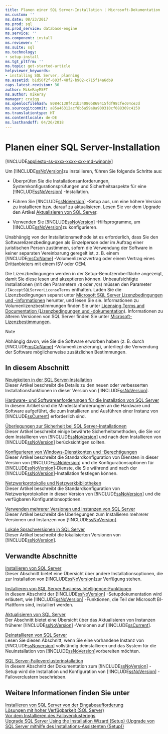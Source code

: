 ```yaml
---
title: Planen einer SQL Server-Installation | Microsoft-Dokumentation
ms.custom: ''
ms.date: 08/23/2017
ms.prod: sql
ms.prod_service: database-engine
ms.service: ''
ms.component: install
ms.reviewer: ''
ms.suite: sql
ms.technology:
- setup-install
ms.tgt_pltfrm: ''
ms.topic: get-started-article
helpviewer_keywords:
- installing SQL Server, planning
ms.assetid: b1d56f2f-603f-48f2-b902-c715f14a6db9
caps.latest.revision: 36
author: MikeRayMSFT
ms.author: mikeray
manager: craigg
ms.openlocfilehash: 8084c130f421b34080b869415fdf98cfec04ce3d
ms.sourcegitcommit: a85a46312acf8b5a59a8a900310cf088369c4150
ms.translationtype: HT
ms.contentlocale: de-DE
ms.lasthandoff: 04/26/2018
---
```

# <a name="planning-a-sql-server-installation"></a>Planen einer SQL Server-Installation
[!INCLUDE[appliesto-ss-xxxx-xxxx-xxx-md-winonly](../../includes/appliesto-ss-xxxx-xxxx-xxx-md-winonly.md)]

  Um [!INCLUDE[ssNoVersion](../../includes/ssnoversion-md.md)]zu installieren, führen Sie folgende Schritte aus:  
  
-   Überprüfen Sie die Installationsanforderungen, Systemkonfigurationsprüfungen und Sicherheitsaspekte für eine [!INCLUDE[ssNoVersion](../../includes/ssnoversion-md.md)] -Installation.  
  
-   Führen Sie [!INCLUDE[ssNoVersion](../../includes/ssnoversion-md.md)] -Setup aus, um eine höhere Version zu installieren bzw. darauf zu aktualisieren. Lesen Sie vor dem Upgrade den Artikel [Aktualisieren von SQL Server](../../database-engine/install-windows/upgrade-sql-server.md).  
  
-   Verwenden Sie [!INCLUDE[ssNoVersion](../../includes/ssnoversion-md.md)] -Hilfsprogramme, um [!INCLUDE[ssNoVersion](../../includes/ssnoversion-md.md)]zu konfigurieren.  
  
 Unabhängig von der Installationsmethode ist es erforderlich, dass Sie den Softwarelizenzbedingungen als Einzelperson oder im Auftrag einer juristischen Person zustimmen, sofern die Verwendung der Software in keiner separaten Vereinbarung geregelt ist, z. B. einem [!INCLUDE[msCoName](../../includes/msconame-md.md)] -Volumenlizenzvertrag oder einem Vertrag eines Drittanbieters mit einem ISV oder OEM.  
  
 Die Lizenzbedingungen werden in der Setup-Benutzeroberfläche angezeigt, damit Sie diese lesen und akzeptieren können. Unbeaufsichtigte Installationen (mit den Parametern `/Q` oder `/QS`) müssen den Parameter `/IAcceptSQLServerLicenseTerms` enthalten. Laden Sie die Lizenzbedingungen separat unter [Microsoft SQL Server Lizenzbedingungen und -informationen](http://www.microsoft.com/Licensing/product-licensing/sql-server.aspx) herunter, und lesen Sie sie. Informationen zu Volumenlizenzbestimmungen finden Sie unter [Licensing Terms and Documentation (Lizenzbedingungen und -dokumentation)](http://www.microsoftvolumelicensing.com/DocumentSearch.aspx?Mode=3&DocumentTypeId=53). Informationen zu älteren Versionen von SQL Server finden Sie unter [Microsoft-Lizenzbestimmungen](http://go.microsoft.com/fwlink/?LinkID=148209).  
  
> [!NOTE]  
>  Abhängig davon, wie Sie die Software erworben haben (z. B. durch [!INCLUDE[msCoName](../../includes/msconame-md.md)] -Volumenlizenzierung), unterliegt die Verwendung der Software möglicherweise zusätzlichen Bestimmungen.  
  
## <a name="in-this-section"></a>In diesem Abschnitt  
 [Neuigkeiten in der SQL Server-Installation](../../sql-server/install/what-s-new-in-sql-server-installation.md)  
 Dieser Artikel beschreibt die Details zu den neuen oder verbesserten Installationsfunktionen in dieser Version von [!INCLUDE[ssNoVersion](../../includes/ssnoversion-md.md)].  
  
 [Hardware- und Softwareanforderungen für die Installation von SQL Server](../../sql-server/install/hardware-and-software-requirements-for-installing-sql-server.md)  
 In diesem Artikel sind die Mindestanforderungen an die Hardware und Software aufgeführt, die zum Installieren und Ausführen einer Instanz von [!INCLUDE[ssCurrent](../../includes/sscurrent-md.md)] erforderlich sind.  
  
 [Überlegungen zur Sicherheit bei SQL Server-Installationen](../../sql-server/install/security-considerations-for-a-sql-server-installation.md)  
 Dieser Artikel beschreibt einige bewährte Sicherheitsmethoden, die Sie vor dem Installieren von [!INCLUDE[ssNoVersion](../../includes/ssnoversion-md.md)] und nach dem Installieren von [!INCLUDE[ssNoVersion](../../includes/ssnoversion-md.md)] berücksichtigen sollten.  
  
 [Konfigurieren von Windows-Dienstkonten und -Berechtigungen](../../database-engine/configure-windows/configure-windows-service-accounts-and-permissions.md)  
 Dieser Artikel beschreibt die Standardkonfiguration von Diensten in dieser Version von [!INCLUDE[ssNoVersion](../../includes/ssnoversion-md.md)] und die Konfigurationsoptionen für [!INCLUDE[ssNoVersion](../../includes/ssnoversion-md.md)]-Dienste, die Sie während und nach der [!INCLUDE[ssNoVersion](../../includes/ssnoversion-md.md)]-Installation festlegen können.  
  
 [Netzwerkprotokolle und Netzwerkbibliotheken](../../sql-server/install/network-protocols-and-network-libraries.md)  
 Dieser Artikel beschreibt die Standardkonfiguration von Netzwerkprotokollen in dieser Version von [!INCLUDE[ssNoVersion](../../includes/ssnoversion-md.md)] und die verfügbaren Konfigurationsoptionen.  
  
 [Verwenden mehrerer Versionen und Instanzen von SQL Server](../../sql-server/install/work-with-multiple-versions-and-instances-of-sql-server.md)  
 Dieser Artikel beschreibt die Überlegungen zum Installieren mehrerer Versionen und Instanzen von [!INCLUDE[ssNoVersion](../../includes/ssnoversion-md.md)].  
  
 [Lokale Sprachversionen in SQL Server](../../sql-server/install/local-language-versions-in-sql-server.md)  
 Dieser Artikel beschreibt die lokalisierten Versionen von [!INCLUDE[ssNoVersion](../../includes/ssnoversion-md.md)].  
  
## <a name="related-sections"></a>Verwandte Abschnitte  
 [Installieren von SQL Server](../../database-engine/install-windows/install-sql-server.md)  
 Dieser Abschnitt bietet eine Übersicht über andere Installationsoptionen, die zur Installation von [!INCLUDE[ssNoVersion](../../includes/ssnoversion-md.md)]zur Verfügung stehen.  
  
 [Installieren von SQL Server Business Intelligence-Funktionen](../../sql-server/install/install-sql-server-business-intelligence-features.md)  
 In diesem Abschnitt der [!INCLUDE[ssNoVersion](../../includes/ssnoversion-md.md)] -Setupdokumentation wird erläutert, wie [!INCLUDE[ssNoVersion](../../includes/ssnoversion-md.md)] -Funktionen, die Teil der Microsoft BI-Plattform sind, installiert werden.  
  
 [Aktualisieren von SQL Server](../../database-engine/install-windows/upgrade-sql-server.md)  
 Der Abschnitt bietet eine Übersicht über das Aktualisieren von Instanzen früherer [!INCLUDE[ssNoVersion](../../includes/ssnoversion-md.md)] -Versionen auf [!INCLUDE[ssCurrent](../../includes/sscurrent-md.md)].  
  
 [Deinstallieren von SQL Server](../../sql-server/install/uninstall-sql-server.md)  
 Lesen Sie diesen Abschnitt, wenn Sie eine vorhandene Instanz von [!INCLUDE[ssNoversion](../../includes/ssnoversion-md.md)] vollständig deinstallieren und das System für die Neuinstallation von [!INCLUDE[ssNoVersion](../../includes/ssnoversion-md.md)]vorbereiten möchten.  
  
 [SQL Server-Failoverclusterinstallation](../../sql-server/failover-clusters/install/sql-server-failover-cluster-installation.md)  
 In diesem Abschnitt der Dokumentation zum [!INCLUDE[ssNoVersion](../../includes/ssnoversion-md.md)] -Setup wird die Installation und Konfiguration von [!INCLUDE[ssNoVersion](../../includes/ssnoversion-md.md)] -Failoverclustern beschrieben.  
  
## <a name="see-also"></a>Weitere Informationen finden Sie unter  
 [Installieren von SQL Server von der Eingabeaufforderung](../../database-engine/install-windows/install-sql-server-2016-from-the-command-prompt.md)   
 [Lösungen mit hoher Verfügbarkeit &#40;SQL Server&#41;](../../sql-server/failover-clusters/high-availability-solutions-sql-server.md)   
 [Vor dem Installieren des Failoverclusterings](../../sql-server/failover-clusters/install/before-installing-failover-clustering.md)   
 [Upgrade SQL Server Using the Installation Wizard (Setup) (Upgrade von SQL Server mithilfe des Installations-Assistenten (Setup))](../../database-engine/install-windows/upgrade-sql-server-using-the-installation-wizard-setup.md)  
